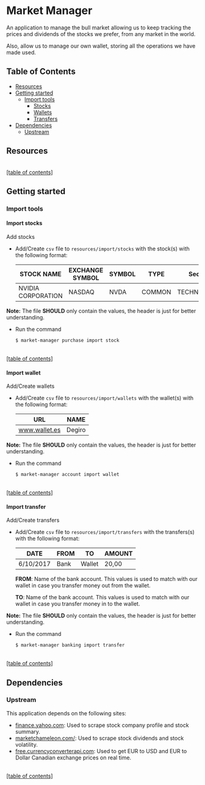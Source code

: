 # Market Manager

An application to manage the bull market allowing us to keep tracking the prices and dividends of the stocks we prefer, from any market in the world.
               
Also, allow us to manage our own wallet, storing all the operations we have made used.

## Table of Contents

* [Resources](#resources)
* [Getting started](#getting-started)
    * [Import tools](#import-tools)
        * [Stocks](#import-stocks)
        * [Wallets](#import-wallet)
        * [Transfers](#import-transfer)
* [Dependencies](#dependencies)
    * [Upstream](#upstream)


## Resources
<br />[[table of contents]](#table-of-contents)

## Getting started

### Import tools

#### Import stocks

Add stocks
    
* Add/Create `csv` file to `resources/import/stocks` with the stock(s) with the following format:
    
    | STOCK NAME         | EXCHANGE SYMBOL | SYMBOL | TYPE   | Sector     | Industry                    |
    |--------------------|-----------------|--------|--------|------------|-----------------------------|
    | NVIDIA CORPORATION | NASDAQ          | NVDA   | COMMON | TECHNOLOGY | SEMICONDUCTOR - SPECIALIZED |  

**Note:** The file **SHOULD** only contain the values, the header is just for better understanding.

* Run the command
    
    ```bash
    $ market-manager purchase import stock
    ```

<br />[[table of contents]](#table-of-contents)

#### Import wallet

Add/Create wallets

* Add/Create `csv` file to `resources/import/wallets` with the wallet(s) with the following format:
    
    | URL            |  NAME  |
    |----------------|--------|
    | www.wallet.es  | Degiro |  

**Note:** The file **SHOULD** only contain the values, the header is just for better understanding.

* Run the command
    
    ```bash
    $ market-manager account import wallet
    ```

<br />[[table of contents]](#table-of-contents)

#### Import transfer

Add/Create transfers

* Add/Create `csv` file to `resources/import/transfers` with the transfers(s) with the following format:
    
    | DATE      | FROM | TO     | AMOUNT |
    |-----------|------|--------|--------|
    | 6/10/2017 | Bank | Wallet | 20,00  |
    
    **FROM**: Name of the bank account. This values is used to match with our wallet in case you transfer money out from the wallet. 
    
    **TO**: Name of the bank account. This values is used to match with our wallet in case you transfer money in to the wallet.  

**Note:** The file **SHOULD** only contain the values, the header is just for better understanding.

* Run the command
    
    ```bash
    $ market-manager banking import transfer
    ```

<br />[[table of contents]](#table-of-contents)

## Dependencies
 
### Upstream

This application depends on the following sites:
* [finance.yahoo.com](https://finance.yahoo.com/): Used to scrape stock company profile and stock summary.
* [marketchameleon.com/](https://marketchameleon.com/:): Used to scrape stock dividends and stock volatility.
* [free.currencyconverterapi.com](http://free.currencyconverterapi.com): Used to get EUR to USD and EUR to Dollar Canadian exchange prices on real time.

<br />[[table of contents]](#table-of-contents)

